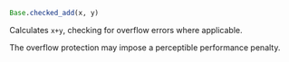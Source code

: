 ```julia
Base.checked_add(x, y)
```

Calculates `x+y`, checking for overflow errors where applicable.

The overflow protection may impose a perceptible performance penalty.

